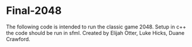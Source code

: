 # Final-2048
The following code is intended to run the classic game 2048.
Setup in c++ the code should be run in sfml.
Created by Elijah Otter, Luke Hicks, Duane Crawford.